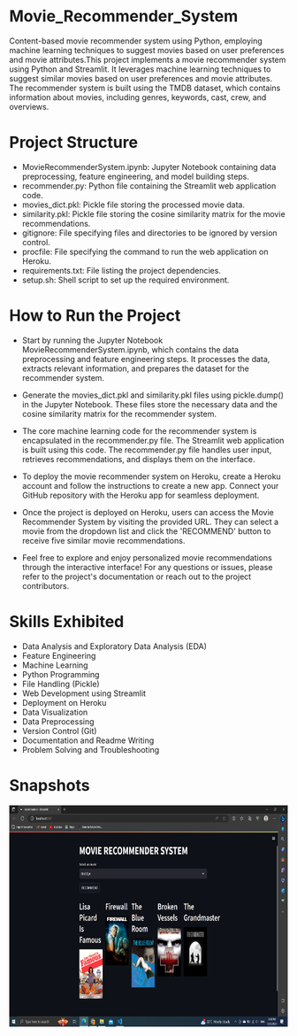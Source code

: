 # Movie_Recommender_System
<p>Content-based movie recommender system using Python, employing machine learning techniques to suggest movies based on user preferences and movie attributes.This project implements a movie recommender system using Python and Streamlit. It leverages machine learning techniques to suggest similar movies based on user preferences and movie attributes. The recommender system is built using the TMDB dataset, which contains information about movies, including genres, keywords, cast, crew, and overviews.</p>

# Project Structure
* MovieRecommenderSystem.ipynb: Jupyter Notebook containing data preprocessing, feature engineering, and model building steps.<br>
* recommender.py: Python file containing the Streamlit web application code.<br>
* movies_dict.pkl: Pickle file storing the processed movie data.<br>
* similarity.pkl: Pickle file storing the cosine similarity matrix for the movie recommendations.<br>
* gitignore: File specifying files and directories to be ignored by version control.<br>
* procfile: File specifying the command to run the web application on Heroku.<br>
* requirements.txt: File listing the project dependencies.<br>
* setup.sh: Shell script to set up the required environment.<br>

# How to Run the Project
* Start by running the Jupyter Notebook MovieRecommenderSystem.ipynb, which contains the data preprocessing and feature engineering steps. It processes the data, extracts relevant information, and prepares the dataset for the recommender system.

* Generate the movies_dict.pkl and similarity.pkl files using pickle.dump() in the Jupyter Notebook. These files store the necessary data and the cosine similarity matrix for the recommender system.

* The core machine learning code for the recommender system is encapsulated in the recommender.py file. The Streamlit web application is built using this code. The recommender.py file handles user input, retrieves recommendations, and displays them on the interface.

* To deploy the movie recommender system on Heroku, create a Heroku account and follow the instructions to create a new app. Connect your GitHub repository with the Heroku app for seamless deployment.

* Once the project is deployed on Heroku, users can access the Movie Recommender System by visiting the provided URL. They can select a movie from the dropdown list and click the 'RECOMMEND' button to receive five similar movie recommendations.

* Feel free to explore and enjoy personalized movie recommendations through the interactive interface! For any questions or issues, please refer to the project's documentation or reach out to the project contributors.

# Skills Exhibited
* Data Analysis and Exploratory Data Analysis (EDA)<br>
* Feature Engineering<br>
* Machine Learning<br>
* Python Programming<br>
* File Handling (Pickle)<br>
* Web Development using Streamlit<br>
* Deployment on Heroku<br>
* Data Visualization<br>
* Data Preprocessing<br>
* Version Control (Git)<br>
* Documentation and Readme Writing<br>
* Problem Solving and Troubleshooting<br>

# Snapshots
<img src="https://github.com/EnigmaOfData/Movie_Recommender_System/blob/main/MovieRecommender.PNG" alt="Snapshots" width="800" height="400">
